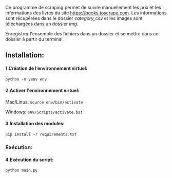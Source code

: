 Ce programme de scraping permet de suivre manuellement les prix et les informations des livres du site <https://books.toscrape.com>. Les informations sont récupérées dans le dossier *category_csv* et les images sont téléchargées dans un dossier *img*.

Enregistrer l'ensemble des fichiers dans un dossier et se mettre dans ce dossier à partir du terminal.

## Installation:

#### 1.Création de l’environnement virtuel:

`python -m venv env`

#### 2.Activer l'environnement virtuel:

Mac/Linus:
`source env/bin/activate`

Windows:
`env/Scripts/activate.bat`

#### 3.Installation des modules:

`pip install -r requirements.txt`

### Exécution:

#### 4.Exécution du script:

`python main.py`
